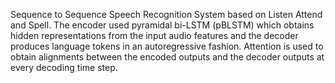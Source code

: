Sequence to Sequence Speech Recognition System based on Listen Attend and Spell. The encoder used pyramidal bi-LSTM (pBLSTM) which obtains 
hidden representations from the input audio features and the decoder produces language tokens in an autoregressive fashion.
Attention is used to obtain alignments between the encoded outputs and the decoder outputs at every decoding time step.
